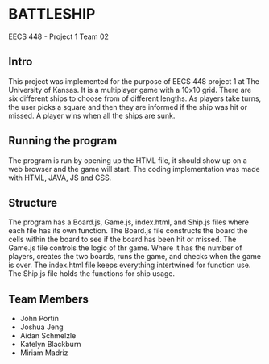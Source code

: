 # BATTLESHIP 
EECS 448 - Project 1
Team 02

## Intro
This project was implemented for the purpose of EECS 448 project 1 at The University of Kansas. It is a 
multiplayer game with a 10x10 grid. There are six different ships to choose from of different lengths. 
As players take turns, the user picks a square and then they are informed if the ship was hit or missed.
A player wins when all the ships are sunk. 

## Running the program
The program is run by opening up the HTML file, it should show up on a web browser and the game will
start. The coding implementation was made with HTML, JAVA, JS and CSS. 

## Structure
The program has a Board.js, Game.js, index.html, and Ship.js files where each file has its own function. 
The Board.js file constructs the board the cells within the board to see if the board has been hit or missed. 
The Game.js file controls the logic of thr game. Where it has the number of players, creates the two boards, 
runs the game, and checks when the game is over. The index.html file keeps everything intertwined for function 
use. The Ship.js file holds the functions for ship usage.

## Team Members
- John Portin
- Joshua Jeng
- Aidan Schmelzle
- Katelyn Blackburn
- Miriam Madriz

